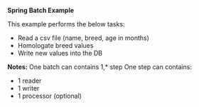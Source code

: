**Spring Batch Example**

 This example performs the below tasks:

 - Read a csv file (name, breed, age in months)
 - Homologate breed values 
 - Write new values into the DB
 
**Notes:** 
One batch can contains 1,* step
One step can contains:
 - 1 reader
 - 1 writer
 - 1 processor (optional)